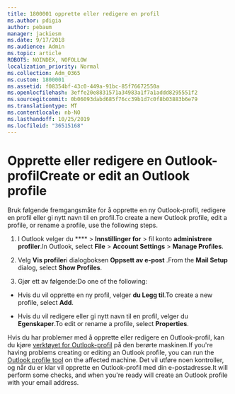 ```yaml
---
title: 1800001 opprette eller redigere en profil
ms.author: pdigia
author: pebaum
manager: jackiesm
ms.date: 9/17/2018
ms.audience: Admin
ms.topic: article
ROBOTS: NOINDEX, NOFOLLOW
localization_priority: Normal
ms.collection: Adm_O365
ms.custom: 1800001
ms.assetid: f08354bf-43c0-449a-91bc-85f76672550a
ms.openlocfilehash: 3effe20e8831571a34983a1f7a1addd8295551f2
ms.sourcegitcommit: 0b06093dabd685f76cc39b1d7c0f8b03883b6e79
ms.translationtype: MT
ms.contentlocale: nb-NO
ms.lasthandoff: 10/25/2019
ms.locfileid: "36515168"
---
```

# <a name="create-or-edit-an-outlook-profile"></a><span data-ttu-id="fe813-102">Opprette eller redigere en Outlook-profil</span><span class="sxs-lookup"><span data-stu-id="fe813-102">Create or edit an Outlook profile</span></span>

<span data-ttu-id="fe813-103">Bruk følgende fremgangsmåte for å opprette en ny Outlook-profil, redigere en profil eller gi nytt navn til en profil.</span><span class="sxs-lookup"><span data-stu-id="fe813-103">To create a new Outlook profile, edit a profile, or rename a profile, use the following steps.</span></span>
  
1. <span data-ttu-id="fe813-104">I Outlook velger du \*\*\*\* \> **Innstillinger for** \> fil konto **administrere profiler**.</span><span class="sxs-lookup"><span data-stu-id="fe813-104">In Outlook, select **File** \> **Account Settings** \> **Manage Profiles**.</span></span>
    
2. <span data-ttu-id="fe813-105">Velg **Vis profiler**i dialogboksen **Oppsett av e-post** .</span><span class="sxs-lookup"><span data-stu-id="fe813-105">From the **Mail Setup** dialog, select **Show Profiles**.</span></span>
    
3. <span data-ttu-id="fe813-106">Gjør ett av følgende:</span><span class="sxs-lookup"><span data-stu-id="fe813-106">Do one of the following:</span></span>
    
  - <span data-ttu-id="fe813-107">Hvis du vil opprette en ny profil, velger **du Legg til**.</span><span class="sxs-lookup"><span data-stu-id="fe813-107">To create a new profile, select **Add**.</span></span>
    
  - <span data-ttu-id="fe813-108">Hvis du vil redigere eller gi nytt navn til en profil, velger du **Egenskaper**.</span><span class="sxs-lookup"><span data-stu-id="fe813-108">To edit or rename a profile, select **Properties**.</span></span>
    
<span data-ttu-id="fe813-109">Hvis du har problemer med å opprette eller redigere en Outlook-profil, kan du kjøre [verktøyet for Outlook-profil](https://aka.ms/SaRA-OutlookSetupProfile) på den berørte maskinen.</span><span class="sxs-lookup"><span data-stu-id="fe813-109">If you're having problems creating or editing an Outlook profile, you can run the [Outlook profile tool](https://aka.ms/SaRA-OutlookSetupProfile) on the affected machine.</span></span> <span data-ttu-id="fe813-110">Det vil utføre noen kontroller, og når du er klar vil opprette en Outlook-profil med din e-postadresse.</span><span class="sxs-lookup"><span data-stu-id="fe813-110">It will perform some checks, and when you're ready will create an Outlook profile with your email address.</span></span> 
  

